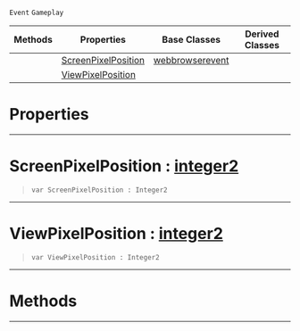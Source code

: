  `Event` `Gameplay`



|Methods|Properties|Base Classes|Derived Classes|
|---|---|---|---|
| |[ ScreenPixelPosition](https://github.com/PlasmaEngine/PlasmaDocs/blob/master/code_reference/class_reference/webbrowserpointqueryevent.markdown#screenpixelposition-plasma)|[webbrowserevent](https://github.com/PlasmaEngine/PlasmaDocs/blob/master/code_reference/class_reference/webbrowserevent.markdown)| |
| |[ ViewPixelPosition](https://github.com/PlasmaEngine/PlasmaDocs/blob/master/code_reference/class_reference/webbrowserpointqueryevent.markdown#viewpixelposition-plasma-e)| | |


 #  Properties


---  
 #  ScreenPixelPosition : [integer2](https://github.com/PlasmaEngine/PlasmaDocs/blob/master/code_reference/lightning_base_types/integer2.markdown)

> 
> ``` lang=cpp, name=Lightning
> var ScreenPixelPosition : Integer2


---  
 #  ViewPixelPosition : [integer2](https://github.com/PlasmaEngine/PlasmaDocs/blob/master/code_reference/lightning_base_types/integer2.markdown)

> 
> ``` lang=cpp, name=Lightning
> var ViewPixelPosition : Integer2


---  
 #  Methods


---  
 

 